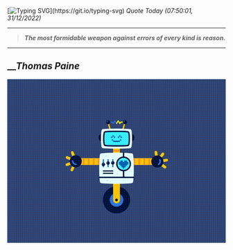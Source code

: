 [![Typing SVG](https://readme-typing-svg.herokuapp.com?font=Press+Start+2P&color=C2F784&size=35&width=900&height=100&lines=Hello+World%2C+I'm+Hung+!)](https://git.io/typing-svg) 
_Quote Today (07:50:01, 31/12/2022)_
___
>**_The most formidable weapon against errors of every kind is reason._**
___

## __**_Thomas Paine_**

![RobotDance](src/assets/images/robot-dancing-dribble.gif?style=center)

